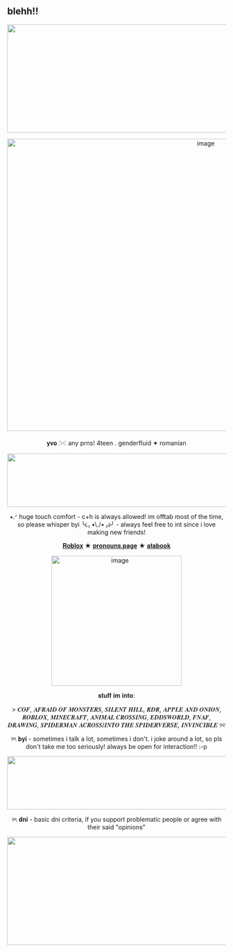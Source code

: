 ## blehh!!
 </p>
<p align="center">
<img width="2048" height="250" alt="image" src="https://github.com/user-attachments/assets/9a67263a-c833-46e9-b423-5cd3d8832a46" />
 </p>
<p align="center">
<img width="900" height="675" alt="image" src="https://github.com/user-attachments/assets/0617348b-b24a-47e0-8072-61290353afd9" />
 <p align="center">
 𝐲𝐯𝐨 𓏵 any prns! 4teen . genderfluid ✦ romanian
   </p>
<p align="center">
 <img width="2048" height="123" alt="image" src="https://github.com/user-attachments/assets/01401a94-827e-46ce-9379-49b45c536a2f" />
 
   </p>
<p align="center">
 ⭑.ᐟ huge touch comfort - c+h is always allowed! im offtab most of the time, so please whisper byi ╰૮₍ •\./• ₎ა╯ - always feel free to int since i love making new friends!
<p align="center">
  <a href="https://www.roblox.com/users/8408466806/profile">𝐑𝐨𝐛𝐥𝐨𝐱</a> ★
  <a href="https://en.pronouns.page/@deerilyyvo">𝐩𝐫𝐨𝐧𝐨𝐮𝐧𝐬.𝐩𝐚𝐠𝐞</a> ★
 <a href="https://deerilyyvo.atabook.org/">𝐚𝐭𝐚𝐛𝐨𝐨𝐤</a>
</p>

<p align="center">
<img width="300" height="300" alt="image" src="https://github.com/user-attachments/assets/aaadf460-b0d6-46ad-a2f2-0566e0937793" />


<p align="center">
𝐬𝐭𝐮𝐟𝐟 𝐢𝐦 𝐢𝐧𝐭𝐨:
 <p align="center">
 > 𝑪𝑶𝑭, 𝑨𝑭𝑹𝑨𝑰𝑫 𝑶𝑭 𝑴𝑶𝑵𝑺𝑻𝑬𝑹𝑺, 𝑺𝑰𝑳𝑬𝑵𝑻 𝑯𝑰𝑳𝑳, 𝑹𝑫𝑹, 𝑨𝑷𝑷𝑳𝑬 𝑨𝑵𝑫 𝑶𝑵𝑰𝑶𝑵, 𝑹𝑶𝑩𝑳𝑶𝑿, 𝑴𝑰𝑵𝑬𝑪𝑹𝑨𝑭𝑻, 𝑨𝑵𝑰𝑴𝑨𝑳 𝑪𝑹𝑶𝑺𝑺𝑰𝑵𝑮, 𝑬𝑫𝑫𝑺𝑾𝑶𝑹𝑳𝑫, 𝑭𝑵𝑨𝑭, 𝑫𝑹𝑨𝑾𝑰𝑵𝑮, 𝑺𝑷𝑰𝑫𝑬𝑹𝑴𝑨𝑵 𝑨𝑪𝑹𝑶𝑺𝑺/𝑰𝑵𝑻𝑶 𝑻𝑯𝑬 𝑺𝑷𝑰𝑫𝑬𝑹𝑽𝑬𝑹𝑺𝑬, 𝑰𝑵𝑽𝑰𝑵𝑪𝑰𝑩𝑳𝑬 ୨୧
  <p align="center">
  ୨ৎ 𝐛𝐲𝐢 - sometimes i talk a lot, sometimes i don't. i joke around a lot, so pls don't take me too seriously! always be open for interaction!! :-p
    <p align="center">
<img width="2048" height="123" alt="image" src="https://64.media.tumblr.com/b293eed104b402722db227b57e84eb79/6358e14772faff9b-ae/s2048x3072/396341996f526868ba3fab87a8cb06db98a6a86b.pnj" />
  <p align="center">
   ୨ৎ  𝐝𝐧𝐢 - basic dni criteria, if you support problematic people or agree with their said "opinions"
   <p align="center">
<img width="2048" height="250" alt="image" src="https://media.discordapp.net/attachments/1400116994111701196/1401586682624475166/Untitled4_20250803182452.png?ex=6890d0d1&is=688f7f51&hm=c018d97829624c9c4b19d0f8722beae52584efc9b6188c27c65288c688ade5b6&=&format=webp&quality=lossless&width=1350&height=600" />






 











